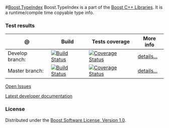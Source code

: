 #[Boost.TypeIndex](http://boost.org/libs/type_index)
Boost.TypeIndex is a part of the [Boost C++ Libraries](http://github.com/boostorg). It is a runtime/compile time copyable type info.

### Test results

@               | Build         | Tests coverage | More info
----------------|-------------- | -------------- |-----------
Develop branch: | [![Build Status](https://travis-ci.org/apolukhin/type_index.svg?branch=develop)](https://travis-ci.org/apolukhin/type_index)  | [![Coverage Status](https://coveralls.io/repos/apolukhin/type_index/badge.png?branch=develop)](https://coveralls.io/r/apolukhin/type_index?branch=develop) | [details...](http://www.boost.org/development/tests/develop/developer/type_index.html)
Master branch:  | [![Build Status](https://travis-ci.org/apolukhin/type_index.svg?branch=master)](https://travis-ci.org/apolukhin/type_index)  | [![Coverage Status](https://coveralls.io/repos/apolukhin/type_index/badge.png?branch=master)](https://coveralls.io/r/apolukhin/type_index?branch=master) | [details...](http://www.boost.org/development/tests/master/developer/type_index.html)


[Open Issues](https://svn.boost.org/trac/boost/query?status=!closed&component=type_index)

[Latest developer documentation](http://boostorg.github.com/type_index/index.html)

### License

Distributed under the [Boost Software License, Version 1.0](http://boost.org/LICENSE_1_0.txt).
